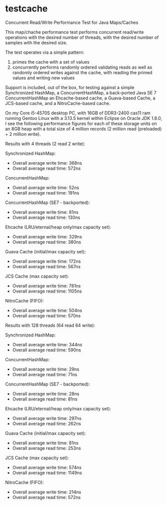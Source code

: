 testcache
=========

Concurrent Read/Write Performance Test for Java Maps/Caches

This map/chache performance test performs concurrent read/write operations with the desired number of threads, with the desired number of samples with the desired size.

The test operates via a simple pattern:
1) primes the cache with a set of values
2) concurrently performs randomly ordered validating reads as well as randomly ordered writes against the cache, with reading the primed values and writing new values

Support is included, out of the box, for testing against a simple Synchronized HashMap, a ConcurrentHashMap, a back-ported Java SE 7 ConcurrentHashMap an Ehcache-based cache, a Guava-based Cache, a JCS-based cache, and a NitroCache-based cache.

On my Core i5-4570S desktop PC, with 16GB of DDR3-2400 cas11 ram running Gentoo Linux with a 3.13.5 kernel within Eclipse on Oracle JDK 1.8.0, I see the following performance figures for each of these storage units on an 8GB heap with a total size of 4 million records (2 million read (preloaded) + 2 million write).

Results with 4 threads (2 read 2 write):

Synchronized HashMap:
 - Overall average write time: 368ns
 - Overall average read time: 572ns

ConcurrentHashMap:
 - Overall average write time: 52ns
 - Overall average read time: 191ns

ConcurrentHashMap (SE7 - backported):
 - Overall average write time: 81ns
 - Overall average read time: 130ns

Ehcache (LRU/eternal/heap only/max capacity set):
 - Overall average write time: 329ns
 - Overall average read time: 380ns

Guava Cache (initial/max capacity set):
 - Overall average write time: 172ns
 - Overall average read time: 567ns

JCS Cache (max capacity set):
 - Overall average write time: 781ns
 - Overall average read time: 1105ns

NitroCache (FIFO):
 - Overall average write time: 504ns
 - Overall average read time: 570ns

 
Results with 128 threads (64 read 64 write):

Synchronized HashMap:
 - Overall average write time: 344ns
 - Overall average read time: 590ns

ConcurrentHashMap:
 - Overall average write time: 29ns
 - Overall average read time: 71ns

ConcurrentHashMap (SE7 - backported):
 - Overall average write time: 28ns
 - Overall average read time: 81ns

Ehcache (LRU/eternal/heap only/max capacity set):
 - Overall average write time: 297ns
 - Overall average read time: 262ns

Guava Cache (initial/max capacity set):
 - Overall average write time: 81ns
 - Overall average read time: 253ns

JCS Cache (max capacity set):
 - Overall average write time: 574ns
 - Overall average read time: 1149ns

NitroCache (FIFO):
 - Overall average write time: 214ns
 - Overall average read time: 572ns
 